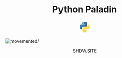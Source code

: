 <h1 align="center">Python Paladin</h1>
<p align="center"> <a href="https://www.python.org" target="_blank" rel="noreferrer"> <img src="https://raw.githubusercontent.com/devicons/devicon/master/icons/python/python-original.svg" alt="python" width="40" height="40"/> </a> </p>
<p align="left"> <img src=https://komarev.com/ghpvc/?username=movemented alt=movemented/> </p>



<p align="center">SHDW.SITE</h1>
